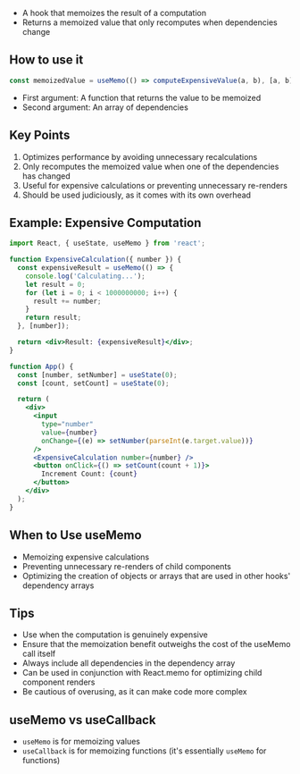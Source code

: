 - A hook that memoizes the result of a computation
- Returns a memoized value that only recomputes when dependencies change

## How to use it

```jsx
const memoizedValue = useMemo(() => computeExpensiveValue(a, b), [a, b]);
```

- First argument: A function that returns the value to be memoized
- Second argument: An array of dependencies

## Key Points
1. Optimizes performance by avoiding unnecessary recalculations
2. Only recomputes the memoized value when one of the dependencies has changed
3. Useful for expensive calculations or preventing unnecessary re-renders
4. Should be used judiciously, as it comes with its own overhead

## Example: Expensive Computation

```jsx
import React, { useState, useMemo } from 'react';

function ExpensiveCalculation({ number }) {
  const expensiveResult = useMemo(() => {
    console.log('Calculating...');
    let result = 0;
    for (let i = 0; i < 1000000000; i++) {
      result += number;
    }
    return result;
  }, [number]);

  return <div>Result: {expensiveResult}</div>;
}

function App() {
  const [number, setNumber] = useState(0);
  const [count, setCount] = useState(0);

  return (
    <div>
      <input
        type="number"
        value={number}
        onChange={(e) => setNumber(parseInt(e.target.value))}
      />
      <ExpensiveCalculation number={number} />
      <button onClick={() => setCount(count + 1)}>
        Increment Count: {count}
      </button>
    </div>
  );
}
```

## When to Use useMemo
- Memoizing expensive calculations
- Preventing unnecessary re-renders of child components
- Optimizing the creation of objects or arrays that are used in other hooks' dependency arrays

## Tips
- Use when the computation is genuinely expensive
- Ensure that the memoization benefit outweighs the cost of the useMemo call itself
- Always include all dependencies in the dependency array
- Can be used in conjunction with React.memo for optimizing child component renders
- Be cautious of overusing, as it can make code more complex

## useMemo vs useCallback
- `useMemo` is for memoizing values
- `useCallback` is for memoizing functions (it's essentially `useMemo` for functions)